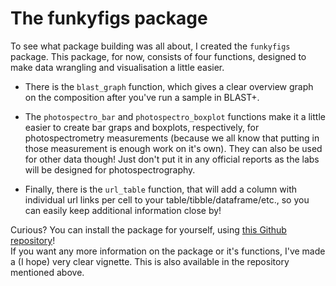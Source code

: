 # The funkyfigs package

To see what package building was all about, I created the `funkyfigs` package. This package, for now, consists of four functions, designed to make data wrangling and visualisation a little easier.

* There is the `blast_graph` function, which gives a clear overview graph on the composition after you've run a sample in BLAST+.  

* The `photospectro_bar` and `photospectro_boxplot` functions make it a little easier to create bar graps and boxplots, respectively, for photospectrometry measurements (because we all know that putting in those measurement is enough work on it's own). They can also be used for other data though! Just don't put it in any official reports as the labs will be designed for photospectrography.    

* Finally, there is the `url_table` function, that will add a column with individual url links per cell to your table/tibble/dataframe/etc., so you can easily keep additional information close by!

Curious? You can install the package for yourself, using [this Github repository](https://github.com/IreneSchimmel/funkyfigs)!   
If you want any more information on the package or it's functions, I've made a (I hope) very clear vignette. This is also available in the repository mentioned above.
